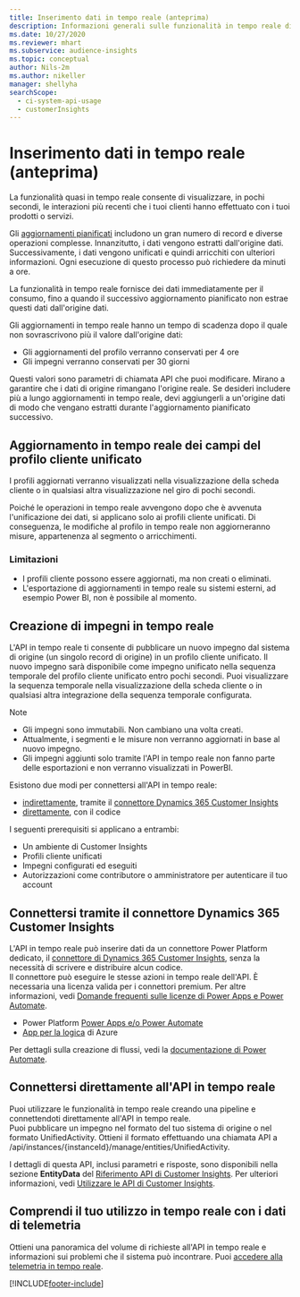```yaml
---
title: Inserimento dati in tempo reale (anteprima)
description: Informazioni generali sulle funzionalità in tempo reale di Informazioni dettagliate sul gruppo di destinatari.
ms.date: 10/27/2020
ms.reviewer: mhart
ms.subservice: audience-insights
ms.topic: conceptual
author: Nils-2m
ms.author: nikeller
manager: shellyha
searchScope:
  - ci-system-api-usage
  - customerInsights
---
```


# <a name="real-time-data-ingestion-preview"></a>Inserimento dati in tempo reale (anteprima)

La funzionalità quasi in tempo reale consente di visualizzare, in pochi secondi, le interazioni più recenti che i tuoi clienti hanno effettuato con i tuoi prodotti o servizi.

Gli [aggiornamenti pianificati](system.md#schedule-tab) includono un gran numero di record e diverse operazioni complesse. Innanzitutto, i dati vengono estratti dall'origine dati. Successivamente, i dati vengono unificati e quindi arricchiti con ulteriori informazioni. Ogni esecuzione di questo processo può richiedere da minuti a ore.

La funzionalità in tempo reale fornisce dei dati immediatamente per il consumo, fino a quando il successivo aggiornamento pianificato non estrae questi dati dall'origine dati.

Gli aggiornamenti in tempo reale hanno un tempo di scadenza dopo il quale non sovrascrivono più il valore dall'origine dati:

- Gli aggiornamenti del profilo verranno conservati per 4 ore
- Gli impegni verranno conservati per 30 giorni

Questi valori sono parametri di chiamata API che puoi modificare. Mirano a garantire che i dati di origine rimangano l'origine reale. Se desideri includere più a lungo aggiornamenti in tempo reale, devi aggiungerli a un'origine dati di modo che vengano estratti durante l'aggiornamento pianificato successivo.

## <a name="real-time-update-of-the-unified-customer-profile-fields"></a>Aggiornamento in tempo reale dei campi del profilo cliente unificato

I profili aggiornati verranno visualizzati nella visualizzazione della scheda cliente o in qualsiasi altra visualizzazione nel giro di pochi secondi.

Poiché le operazioni in tempo reale avvengono dopo che è avvenuta l'unificazione dei dati, si applicano solo ai profili cliente unificati. Di conseguenza, le modifiche al profilo in tempo reale non aggiorneranno misure, appartenenza al segmento o arricchimenti.

### <a name="limitations"></a>Limitazioni

- I profili cliente possono essere aggiornati, ma non creati o eliminati.
- L'esportazione di aggiornamenti in tempo reale su sistemi esterni, ad esempio Power BI, non è possibile al momento.

## <a name="real-time-creation-of-activities"></a>Creazione di impegni in tempo reale

L'API in tempo reale ti consente di pubblicare un nuovo impegno dal sistema di origine (un singolo record di origine) in un profilo cliente unificato. Il nuovo impegno sarà disponibile come impegno unificato nella sequenza temporale del profilo cliente unificato entro pochi secondi. Puoi visualizzare la sequenza temporale nella visualizzazione della scheda cliente o in qualsiasi altra integrazione della sequenza temporale configurata.

> [!NOTE]
>
> - Gli impegni sono immutabili. Non cambiano una volta creati.
> - Attualmente, i segmenti e le misure non verranno aggiornati in base al nuovo impegno.
> - Gli impegni aggiunti solo tramite l'API in tempo reale non fanno parte delle esportazioni e non verranno visualizzati in PowerBI.

Esistono due modi per connettersi all'API in tempo reale:

- [indirettamente](#connect-via-the-dynamics-365-customer-insights-connector), tramite il [connettore Dynamics 365 Customer Insights](/connectors/customerinsights/)
- [direttamente](#connect-directly-to-the-real-time-api), con il codice

I seguenti prerequisiti si applicano a entrambi:

- Un ambiente di Customer Insights
- Profili cliente unificati
- Impegni configurati ed eseguiti
- Autorizzazioni come contributore o amministratore per autenticare il tuo account

## <a name="connect-via-the-dynamics-365-customer-insights-connector"></a>Connettersi tramite il connettore Dynamics 365 Customer Insights

L'API in tempo reale può inserire dati da un connettore Power Platform dedicato, il [connettore di Dynamics 365 Customer Insights](/connectors/customerinsights/), senza la necessità di scrivere e distribuire alcun codice.    
Il connettore può eseguire le stesse azioni in tempo reale dell'API. È necessaria una licenza valida per i connettori premium. Per altre informazioni, vedi [Domande frequenti sulle licenze di Power Apps e Power Automate](/power-platform/admin/powerapps-flow-licensing-faq).

- Power Platform [Power Apps e/o Power Automate](/connectors/)
- [App per la logica](/azure/connectors/apis-list) di Azure

Per dettagli sulla creazione di flussi, vedi la [documentazione di Power Automate](/power-automate/).

## <a name="connect-directly-to-the-real-time-api"></a>Connettersi direttamente all'API in tempo reale

Puoi utilizzare le funzionalità in tempo reale creando una pipeline e connettendoti direttamente all'API in tempo reale.    
Puoi pubblicare un impegno nel formato del tuo sistema di origine o nel formato UnifiedActivity. Ottieni il formato effettuando una chiamata API a /api/instances/{instanceId}/manage/entities/UnifiedActivity.

I dettagli di questa API, inclusi parametri e risposte, sono disponibili nella sezione **EntityData** del [Riferimento API di Customer Insights](https://developer.ci.ai.dynamics.com/api-details#api=CustomerInsights). Per ulteriori informazioni, vedi [Utilizzare le API di Customer Insights](apis.md).

## <a name="understand-your-real-time-usage-with-telemetry"></a>Comprendi il tuo utilizzo in tempo reale con i dati di telemetria

Ottieni una panoramica del volume di richieste all'API in tempo reale e informazioni sui problemi che il sistema può incontrare. Puoi [accedere alla telemetria in tempo reale](system.md#api-usage-tab). 


[!INCLUDE[footer-include](../includes/footer-banner.md)]
